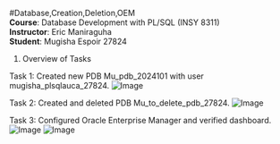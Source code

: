 #Database,Creation,Deletion,OEM  
**Course**: Database Development with PL/SQL (INSY 8311)  
**Instructor**: Eric Maniraguha  
**Student**: Mugisha Espoir 27824 


1. Overview of Tasks

Task 1: Created new PDB Mu_pdb_2024101 with user mugisha_plsqlauca_27824.
![Image](https://github.com/user-attachments/assets/c26c2b3f-e4de-4a13-8168-909cb5373d22)


Task 2: Created and deleted PDB Mu_to_delete_pdb_27824.
![Image](https://github.com/user-attachments/assets/92936c78-3766-4f4f-8170-7e5ab477dd41)


Task 3: Configured Oracle Enterprise Manager and verified dashboard.
![Image](https://github.com/user-attachments/assets/414e6ea7-8a1e-43e3-ad5c-eb7c85e4a3f9)
![Image](https://github.com/user-attachments/assets/aec0c737-877d-476d-8451-14c37fc7ea29)
